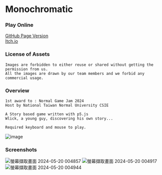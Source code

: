 # Monochromatic

### Play Online 

[GitHub Page Version](https://naocoding.github.io/Monochromatic/) <br>
[Itch.io](https://naocoding.itch.io/monochromatic)

### License of Assets

```
Images are forbidden to either reuse or shared without getting the permission from us.
All the images are drawn by our team members and we forbid any commercial usage.
```

### Overview
```
1st award to : Normal Game Jam 2024
Host by National Taiwan Normal University CSIE

A Story based game written with p5.js
Wlick, a young guy, discovering his own story...

Required keyboard and mouse to play.
```
![image](https://github.com/NaoCoding/Monochromatic/assets/86964895/97bb1f38-eeae-47ff-9f83-eeeb0226c4a8)

### Screenshots

![螢幕擷取畫面 2024-05-20 004857](https://github.com/NaoCoding/Monochromatic/assets/86964895/3caf099d-cafd-4b75-85f0-c30f3edfcd97)
![螢幕擷取畫面 2024-05-20 004917](https://github.com/NaoCoding/Monochromatic/assets/86964895/5d9a7d22-c31b-4125-92b8-2343f6646f59)
![螢幕擷取畫面 2024-05-20 004944](https://github.com/NaoCoding/Monochromatic/assets/86964895/6025cbb3-6770-4c2b-91ad-52e335c84955)
